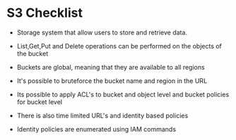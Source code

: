 # S3 Checklist

 - Storage system that allow users to store and retrieve data.

 - List,Get,Put and Delete operations can be performed on the objects of the bucket

 - Buckets are global, meaning that they are available to all regions

 - It's possible to bruteforce the bucket name and region in the URL

 - Its possible to apply ACL's to bucket and object level and bucket policies for bucket level

 - There is also time limited URL's and identity based policies

 - Identity policies are enumerated using IAM commands

